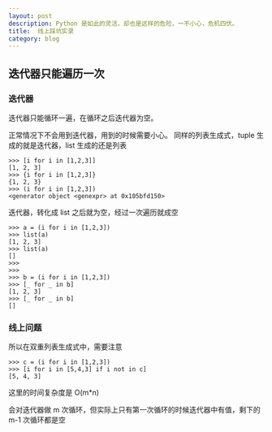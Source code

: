 ```yaml
---
layout: post
description: Python 是如此的灵活，却也是这样的危险，一不小心，危机四伏。
title:  线上踩坑实录
category: blog
---
```



## 迭代器只能遍历一次

### 迭代器

迭代器只能循环一遍，在循环之后迭代器为空。

正常情况下不会用到迭代器，用到的时候需要小心。
同样的列表生成式，tuple 生成的就是迭代器，list 生成的还是列表
```
>>> [i for i in [1,2,3]]
[1, 2, 3]
>>> {i for i in [1,2,3]}
{1, 2, 3}
>>> (i for i in [1,2,3])
<generator object <genexpr> at 0x105bfd150>
```

迭代器，转化成 list 之后就为空，经过一次遍历就成空

```
>>> a = (i for i in [1,2,3])
>>> list(a)
[1, 2, 3]
>>> list(a)
[]
>>>
>>>
>>> b = (i for i in [1,2,3])
>>> [_ for _ in b]
[1, 2, 3]
>>> [_ for _ in b]
[]
```

### 线上问题

所以在双重列表生成式中，需要注意

```
>>> c = (i for i in [1,2,3])
>>> [i for i in [5,4,3] if i not in c]
[5, 4, 3]
```

这里的时间复杂度是 O(m*n) 

会对迭代器做 m 次循环，但实际上只有第一次循环的时候迭代器中有值，剩下的 m-1 次循环都是空
